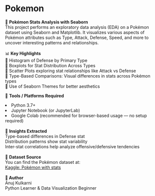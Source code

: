 # Pokemon
🧬 <b>Pokémon Stats Analysis with Seaborn</b><br>
This project performs an exploratory data analysis (EDA) on a Pokémon dataset using Seaborn and Matplotlib. It visualizes various aspects of Pokémon attributes such as Type, Attack, Defense, Speed, and more to uncover interesting patterns and relationships.
<br><br>
📊 <b>Key Highlights</b><br>
📌 Histogram of Defense by Primary Type<br>
📌 Boxplots for Stat Distribution Across Types<br>
📌 Scatter Plots exploring stat relationships like Attack vs Defense<br>
📌 Type-Based Comparisons: Visual differences in stats across Pokémon types<br>
📌 Use of Seaborn Themes for better aesthetics<br>


🧰 <b>Tools / Platforms Required</b><br>
<li>Python 3.7+</li>
<li>Jupyter Notebook (or JupyterLab)</li>
<li>Google Colab (recommended for browser-based usage — no setup required)</li>
<br>
🧠 <b>Insights Extracted</b><br>
Type-based differences in Defense stat<br>
Distribution patterns show stat variability<br>
Inter-stat correlations help analyze offensive/defensive tendencies<br>
<br>
📂 <b>Dataset Source</b><br>
You can find the Pokémon dataset at:<br>
<a href='https://www.kaggle.com/datasets/abcsds/pokemon'>Kaggle: Pokémon with stats<a><br>
<br>
<b>👤 Author</b>
<br>
Anuj Kulkarni
<br>
Python Learner & Data Visualization Beginner
